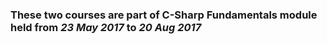 ### These two courses are part of **C-Sharp Fundamentals** module held from ***23 May 2017*** to ***20 Aug 2017***

